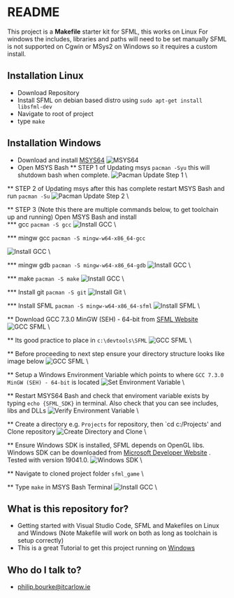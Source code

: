 # README #
This project is a **Makefile** starter kit for SFML, this works on Linux
For windows the includes, libraries and paths will need to be set manually
SFML is not supported on Cgwin or MSys2 on Windows so it requires a custom install.

## Installation Linux
* Download Repository
* Install SFML on debian based distro using ```sudo apt-get install libsfml-dev```
* Navigate to root of project
* type `make`

## Installation Windows
* Download and install [MSYS64](https://www.msys2.org/)
![MSYS64](./images/MsysWebsite.png)  
* Open MSYS Bash
** STEP 1 of Updating msys `pacman -Syu` this will shutdown bash when complete.
![Pacman Update Step 1](./images/PacmanUpdateStep1.png)  \

** STEP 2 of Updating msys after this has complete restart MSYS Bash and run `pacman -Su`
![Pacman Update Step 2](./images/PacmanUpdateStep2.png) \

** STEP 3 (Note this there are multiple commands below, to get toolchain up and running) Open MSYS Bash and install \
*** gcc `pacman -S gcc`
![Install GCC](./images/InstallGCC.png) \

*** mingw gcc `pacman -S mingw-w64-x86_64-gcc`

![Install GCC](./images/InstallMinGWGCC.png) \

*** mingw gdb `pacman -S mingw-w64-x86_64-gdb`
![Install GCC](./images/InstallMinGWGDB.png) \

*** make `pacman -S make`
![Install GCC](./images/InstallMake.png) \

*** Install git `pacman -S git`
![Install Git](./images/InstallGit.png) \

*** Install SFML `pacman -S mingw-w64-x86_64-sfml`
![Install SFML](./images/InstallSFML.png) \

** Download GCC 7.3.0 MinGW (SEH) - 64-bit from [SFML Website](https://www.sfml-dev.org/download/sfml/2.5.1/)
![GCC SFML](./images/DownloadSFMLGCC.png) \

** Its good practice to place in `c:\devtools\SFML`
![GCC SFML](./images/ExtractToDevtools.png) \

** Before proceeding to next step ensure your directory structure looks like image below
![GCC SFML](./images/DirectoryStructure.png) \

** Setup a Windows Environment Variable which points to where `GCC 7.3.0 MinGW (SEH) - 64-bit` is located
![Set Environment Variable](./images/EnvironmentVariable.png) \

** Restart MSYS64 Bash and check that enviroment variable exists by typing `echo {SFML_SDK}` in terminal. Also check that you can see includes, libs and DLLs
![Verify Environment Variable](./images/Verify_SFML_SDK_Env_Variable.png) \

** Create a directory e.g. `Projects` for repository, then `cd c:/Projects' and Clone repository
![Create Directory and Clone](./images/CloneRepo.png) \

** Ensure Windows SDK is installed, SFML depends on OpenGL libs. Windows SDK can be downloaded from [Microsoft Developer Website](https://developer.microsoft.com/en-us/windows/downloads/sdk-archive/) . Tested with version 19041.0.
![Windows SDK](./images/Window10SDK.png) \

** Navigate to cloned project folder `sfml_game`  \

** Type `make` in MSYS Bash Terminal
![Install GCC](./images/Make.png) \

## What is this repository for? ##
* Getting started with Visual Studio Code, SFML and Makefiles on Linux and Windows (Note Makefile will work on both as long as toolchain is setup correctly)
* This is a great Tutorial to get this project running on [Windows](https://www.youtube.com/watch?v=Ljhpsdz8Ouo)

## Who do I talk to? ##
* philip.bourke@itcarlow.ie